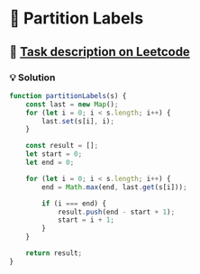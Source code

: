 # 📝 Partition Labels

## 🔗 [Task description on Leetcode](https://leetcode.com/problems/partition-labels/description/)

### 💡 Solution

```javascript
function partitionLabels(s) {
	const last = new Map();
	for (let i = 0; i < s.length; i++) {
		last.set(s[i], i);
	}

	const result = [];
	let start = 0;
	let end = 0;

	for (let i = 0; i < s.length; i++) {
		end = Math.max(end, last.get(s[i]));

		if (i === end) {
			result.push(end - start + 1);
			start = i + 1;
		}
	}

	return result;
}
```
